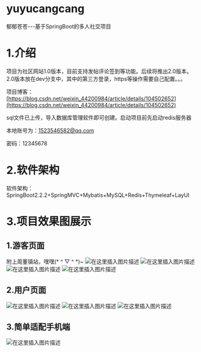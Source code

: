 # yuyucangcang
郁郁苍苍---基于SpringBoot的多人社交项目

# 1.介绍
项目为社区网站1.0版本，目前支持发帖评论签到等功能。后续将推出2.0版本。
2.0版本放在dev分支中，其中的第三方登录，https等操作需要自己配置。。。



项目博客：[https://blog.csdn.net/weixin_44200984/article/details/104502652](https://blog.csdn.net/weixin_44200984/article/details/104502652)

sql文件已上传，导入数据库管理软件即可创建。启动项目前先启动redis服务器

本地账号为：1523546582@qq.com

密码：12345678

# 2.软件架构
软件架构：SpringBoot2.2.2+SpringMVC+Mybatis+MySQL+Redis+Thymeleaf+LayUI
# 3.项目效果图展示
## 1.游客页面
附上周董镇站，嘿嘿(* ^ ▽ ^ *)~
![在这里插入图片描述](https://img-blog.csdnimg.cn/20200225191433404.png?x-oss-process=image/watermark,type_ZmFuZ3poZW5naGVpdGk,shadow_10,text_aHR0cHM6Ly9ibG9nLmNzZG4ubmV0L3dlaXhpbl80NDIwMDk4NA==,size_16,color_FFFFFF,t_70)
![在这里插入图片描述](https://img-blog.csdnimg.cn/20200225191749991.png?x-oss-process=image/watermark,type_ZmFuZ3poZW5naGVpdGk,shadow_10,text_aHR0cHM6Ly9ibG9nLmNzZG4ubmV0L3dlaXhpbl80NDIwMDk4NA==,size_16,color_FFFFFF,t_70)
![在这里插入图片描述](https://img-blog.csdnimg.cn/20200225191624236.png?x-oss-process=image/watermark,type_ZmFuZ3poZW5naGVpdGk,shadow_10,text_aHR0cHM6Ly9ibG9nLmNzZG4ubmV0L3dlaXhpbl80NDIwMDk4NA==,size_16,color_FFFFFF,t_70)
![在这里插入图片描述](https://img-blog.csdnimg.cn/20200225191556361.png?x-oss-process=image/watermark,type_ZmFuZ3poZW5naGVpdGk,shadow_10,text_aHR0cHM6Ly9ibG9nLmNzZG4ubmV0L3dlaXhpbl80NDIwMDk4NA==,size_16,color_FFFFFF,t_70)
## 2.用户页面
![在这里插入图片描述](https://img-blog.csdnimg.cn/2020022519181426.png?x-oss-process=image/watermark,type_ZmFuZ3poZW5naGVpdGk,shadow_10,text_aHR0cHM6Ly9ibG9nLmNzZG4ubmV0L3dlaXhpbl80NDIwMDk4NA==,size_16,color_FFFFFF,t_70)
![在这里插入图片描述](https://img-blog.csdnimg.cn/20200225191824651.png?x-oss-process=image/watermark,type_ZmFuZ3poZW5naGVpdGk,shadow_10,text_aHR0cHM6Ly9ibG9nLmNzZG4ubmV0L3dlaXhpbl80NDIwMDk4NA==,size_16,color_FFFFFF,t_70)
![在这里插入图片描述](https://img-blog.csdnimg.cn/20200225191834111.png?x-oss-process=image/watermark,type_ZmFuZ3poZW5naGVpdGk,shadow_10,text_aHR0cHM6Ly9ibG9nLmNzZG4ubmV0L3dlaXhpbl80NDIwMDk4NA==,size_16,color_FFFFFF,t_70)
## 3.简单适配手机端
![在这里插入图片描述](https://img-blog.csdnimg.cn/20200225191850193.png?x-oss-process=image/watermark,type_ZmFuZ3poZW5naGVpdGk,shadow_10,text_aHR0cHM6Ly9ibG9nLmNzZG4ubmV0L3dlaXhpbl80NDIwMDk4NA==,size_16,color_FFFFFF,t_70)




